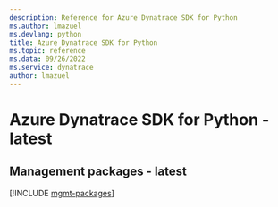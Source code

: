 ```yaml
---
description: Reference for Azure Dynatrace SDK for Python
ms.author: lmazuel
ms.devlang: python
title: Azure Dynatrace SDK for Python
ms.topic: reference
ms.data: 09/26/2022
ms.service: dynatrace
author: lmazuel
---
```

# Azure Dynatrace SDK for Python - latest

## Management packages - latest
[!INCLUDE [mgmt-packages](dynatrace-mgmt-index.md)]